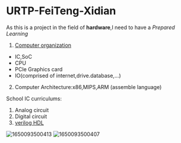 # URTP-FeiTeng-Xidian
As this is a project in the field of **hardware**,I need to have a _Prepared Learning_

1. [Computer organization](https://www.coursera.org/learn/jisuanji-zucheng?)
- IC,SoC
- CPU
- PCIe Graphics card
- IO(comprised of internet,drive.database,...)
2. Computer Architecture:x86,MIPS,ARM (assemble language)


School IC curriculums:

1. Analog circuit
2. Digital circuit
3. [verilog HDL](https://hdlbits.01xz.net/wiki/Main_Page)

![1650093500413](https://user-images.githubusercontent.com/94885426/163666367-e095df95-682e-4424-bde6-e28f776d9a0f.jpg)
![1650093500407](https://user-images.githubusercontent.com/94885426/163666370-b804d586-ecc9-4cba-9d70-1b3bbaf3da00.jpg)
